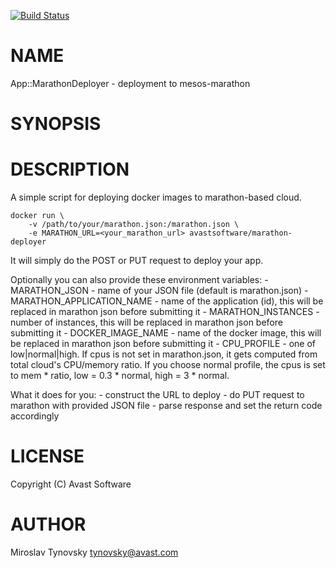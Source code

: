 [![Build Status](https://travis-ci.org/avast/marathon-deployer.svg?branch=master)](https://travis-ci.org/avast/marathon-deployer)
# NAME

App::MarathonDeployer - deployment to mesos-marathon

# SYNOPSIS

# DESCRIPTION

A simple script for deploying docker images to marathon-based cloud.

    docker run \
        -v /path/to/your/marathon.json:/marathon.json \
        -e MARATHON_URL=<your_marathon_url> avastsoftware/marathon-deployer

It will simply do the POST or PUT request to deploy your app.

Optionally you can also provide these environment variables:
\- MARATHON\_JSON - name of your JSON file (default is marathon.json)
\- MARATHON\_APPLICATION\_NAME - name of the application (id), this will be replaced in marathon json before submitting it
\- MARATHON\_INSTANCES - number of instances, this will be replaced in marathon json before submitting it
\- DOCKER\_IMAGE\_NAME - name of the docker image, this will be replaced in marathon json before submitting it
\- CPU\_PROFILE - one of low|normal|high. If cpus is not set in marathon.json, it gets computed from total cloud's CPU/memory ratio. If you choose normal profile, the cpus is set to mem \* ratio, low = 0.3 \* normal, high = 3 \* normal.

What it does for you:
\- construct the URL to deploy
\- do PUT request to marathon with provided JSON file
\- parse response and set the return code accordingly

# LICENSE

Copyright (C) Avast Software

# AUTHOR

Miroslav Tynovsky <tynovsky@avast.com>
